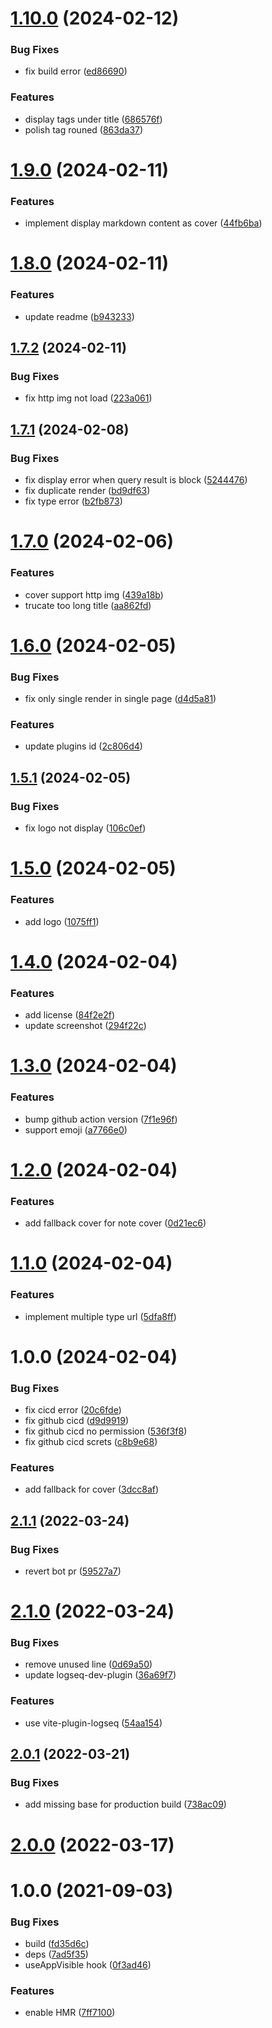 # [1.10.0](https://github.com/CorrectRoadH/logseq-gallery/compare/v1.9.0...v1.10.0) (2024-02-12)


### Bug Fixes

* fix build error ([ed86690](https://github.com/CorrectRoadH/logseq-gallery/commit/ed86690ef0f68980ccef6fe722f5f6f8fd43d918))


### Features

* display tags under title ([686576f](https://github.com/CorrectRoadH/logseq-gallery/commit/686576fa0ed5008c2a90ec896cc19d705c95907b))
* polish tag rouned ([863da37](https://github.com/CorrectRoadH/logseq-gallery/commit/863da3720a63770ab59f9dd6de03912c8abef2eb))

# [1.9.0](https://github.com/CorrectRoadH/logseq-gallery/compare/v1.8.0...v1.9.0) (2024-02-11)


### Features

* implement display markdown content as cover ([44fb6ba](https://github.com/CorrectRoadH/logseq-gallery/commit/44fb6ba45cd2f52133c5f74eb2f53b379d8875aa))

# [1.8.0](https://github.com/CorrectRoadH/logseq-gallery/compare/v1.7.2...v1.8.0) (2024-02-11)


### Features

* update readme ([b943233](https://github.com/CorrectRoadH/logseq-gallery/commit/b943233bceeeffef41675ea1ff2684e846f39d45))

## [1.7.2](https://github.com/CorrectRoadH/logseq-gallery/compare/v1.7.1...v1.7.2) (2024-02-11)


### Bug Fixes

* fix http img not load ([223a061](https://github.com/CorrectRoadH/logseq-gallery/commit/223a061a208754f40a4500106baff44dbbb7b993))

## [1.7.1](https://github.com/CorrectRoadH/logseq-gallery/compare/v1.7.0...v1.7.1) (2024-02-08)


### Bug Fixes

* fix display error when  query result is block ([5244476](https://github.com/CorrectRoadH/logseq-gallery/commit/524447608a13443eabb548ddbad11c100aae2ce0))
* fix duplicate render ([bd9df63](https://github.com/CorrectRoadH/logseq-gallery/commit/bd9df63ce770d5ab1f6e76d1021a1a47589be8d6))
* fix type error ([b2fb873](https://github.com/CorrectRoadH/logseq-gallery/commit/b2fb873a277ad3202f48099466345ffa9a6e1720))

# [1.7.0](https://github.com/CorrectRoadH/logseq-gallery/compare/v1.6.0...v1.7.0) (2024-02-06)


### Features

* cover support http img ([439a18b](https://github.com/CorrectRoadH/logseq-gallery/commit/439a18bb0df09c086d901aaf37a18104b521f1bb))
* trucate too long title ([aa862fd](https://github.com/CorrectRoadH/logseq-gallery/commit/aa862fd8f17c8d44437e16248a121271e4e45e6d))

# [1.6.0](https://github.com/CorrectRoadH/logseq-gallery/compare/v1.5.1...v1.6.0) (2024-02-05)


### Bug Fixes

* fix only single render in single page ([d4d5a81](https://github.com/CorrectRoadH/logseq-gallery/commit/d4d5a81ede3dfa9dabbc4d87f128d481c0cb307c))


### Features

* update plugins id ([2c806d4](https://github.com/CorrectRoadH/logseq-gallery/commit/2c806d4486d8f20f1ea5546f1cddfdc439737b95))

## [1.5.1](https://github.com/CorrectRoadH/logseq-gallery/compare/v1.5.0...v1.5.1) (2024-02-05)


### Bug Fixes

* fix logo not display ([106c0ef](https://github.com/CorrectRoadH/logseq-gallery/commit/106c0ef746f9774cc5a8f5bbe5ad19a0185c5deb))

# [1.5.0](https://github.com/CorrectRoadH/logseq-gallery/compare/v1.4.0...v1.5.0) (2024-02-05)


### Features

* add logo ([1075ff1](https://github.com/CorrectRoadH/logseq-gallery/commit/1075ff1e11d69a334e7c7c15874c614ebf851fff))

# [1.4.0](https://github.com/CorrectRoadH/logseq-gallery/compare/v1.3.0...v1.4.0) (2024-02-04)


### Features

* add license ([84f2e2f](https://github.com/CorrectRoadH/logseq-gallery/commit/84f2e2fc4a4f72c2868b1a3d441d1ed40ad1ccbd))
* update screenshot ([294f22c](https://github.com/CorrectRoadH/logseq-gallery/commit/294f22cffbbbf3b9bcd5a41228dde482da8f1279))

# [1.3.0](https://github.com/CorrectRoadH/logseq-gallery/compare/v1.2.0...v1.3.0) (2024-02-04)


### Features

* bump github action version ([7f1e96f](https://github.com/CorrectRoadH/logseq-gallery/commit/7f1e96f9a415a3fff1641cf27de849579957c3eb))
* support emoji ([a7766e0](https://github.com/CorrectRoadH/logseq-gallery/commit/a7766e0b843b167480e27fb6e5c415ba7150ef7f))

# [1.2.0](https://github.com/CorrectRoadH/logseq-gallery/compare/v1.1.0...v1.2.0) (2024-02-04)


### Features

* add fallback cover for note cover ([0d21ec6](https://github.com/CorrectRoadH/logseq-gallery/commit/0d21ec6e807fa7105af089b1688ed0fa2b1b4b40))

# [1.1.0](https://github.com/CorrectRoadH/logseq-gallery/compare/v1.0.0...v1.1.0) (2024-02-04)


### Features

* implement multiple type url ([5dfa8ff](https://github.com/CorrectRoadH/logseq-gallery/commit/5dfa8ff82d17b2a055c95b5af342304a594178c2))

# 1.0.0 (2024-02-04)


### Bug Fixes

* fix cicd error ([20c6fde](https://github.com/CorrectRoadH/logseq-gallery/commit/20c6fdeedc10011f346be7b79a8d8d6221dacbaf))
* fix github cicd ([d9d9919](https://github.com/CorrectRoadH/logseq-gallery/commit/d9d9919c5439886e7bb0f10d13fe380761aa2698))
* fix github cicd no permission ([536f3f8](https://github.com/CorrectRoadH/logseq-gallery/commit/536f3f80c6702928b837de1b7102fa65897a2bbf))
* fix github cicd screts ([c8b9e68](https://github.com/CorrectRoadH/logseq-gallery/commit/c8b9e683834846bf8a494e826891a7561e1bce20))


### Features

* add fallback for cover ([3dcc8af](https://github.com/CorrectRoadH/logseq-gallery/commit/3dcc8af4b3ee3d418fa8da0e857f0f5fb1a8f265))

## [2.1.1](https://github.com/pengx17/logseq-plugin-template-react/compare/v2.1.0...v2.1.1) (2022-03-24)


### Bug Fixes

* revert bot pr ([59527a7](https://github.com/pengx17/logseq-plugin-template-react/commit/59527a7044bec0ddd17a79de54844730e8a591a4))

# [2.1.0](https://github.com/pengx17/logseq-plugin-template-react/compare/v2.0.1...v2.1.0) (2022-03-24)


### Bug Fixes

* remove unused line ([0d69a50](https://github.com/pengx17/logseq-plugin-template-react/commit/0d69a504e4847b4859377ada65766b887920ae38))
* update logseq-dev-plugin ([36a69f7](https://github.com/pengx17/logseq-plugin-template-react/commit/36a69f7f13789cd86156273dbf8c01fad793b3e1))


### Features

* use vite-plugin-logseq ([54aa154](https://github.com/pengx17/logseq-plugin-template-react/commit/54aa154615eafa9af8727d0fc1f3031c5e610aa7))

## [2.0.1](https://github.com/pengx17/logseq-plugin-template-react/compare/v2.0.0...v2.0.1) (2022-03-21)


### Bug Fixes

* add missing base for production build ([738ac09](https://github.com/pengx17/logseq-plugin-template-react/commit/738ac09dab9785ccc3564117bc4026cfb4464e9a))

# [2.0.0](https://github.com/pengx17/logseq-plugin-template-react/compare/v1.0.0...v2.0.0) (2022-03-17)

# 1.0.0 (2021-09-03)


### Bug Fixes

* build ([fd35d6c](https://github.com/pengx17/logseq-plugin-template-react/commit/fd35d6c098e030920da26a65c734940a27b604df))
* deps ([7ad5f35](https://github.com/pengx17/logseq-plugin-template-react/commit/7ad5f351a645029823c3ab4cc04db2476948943a))
* useAppVisible hook ([0f3ad46](https://github.com/pengx17/logseq-plugin-template-react/commit/0f3ad46e2fe8f9326e796fb50f8f32d5c66d9bf8))


### Features

* enable HMR ([7ff7100](https://github.com/pengx17/logseq-plugin-template-react/commit/7ff7100552180c6d14f3df37a449b704da29270d))
